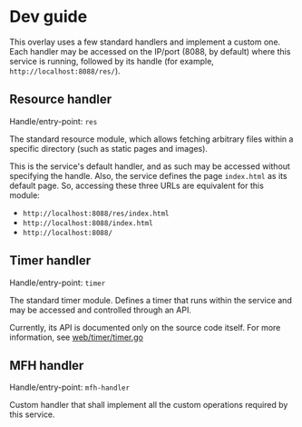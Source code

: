 # Dev guide

This overlay uses a few standard handlers and implement a custom one. Each handler may be accessed on the IP/port (8088, by default) where this service is running, followed by its handle (for example, `http://localhost:8088/res/`).

## Resource handler

Handle/entry-point: `res`

The standard resource module, which allows fetching arbitrary files within a specific directory (such as static pages and images).

This is the service's default handler, and as such may be accessed without specifying the handle. Also, the service defines the page `index.html` as its default page. So, accessing these three URLs are equivalent for this module:

* `http://localhost:8088/res/index.html`
* `http://localhost:8088/index.html`
* `http://localhost:8088/`

## Timer handler

Handle/entry-point: `timer`

The standard timer module. Defines a timer that runs within the service and may be accessed and controlled through an API.

Currently, its API is documented only on the source code itself. For more information, see [web/timer/timer.go](../../../web/timer/timer.go)

## MFH handler

Handle/entry-point: `mfh-handler`

Custom handler that shall implement all the custom operations required by this service.
